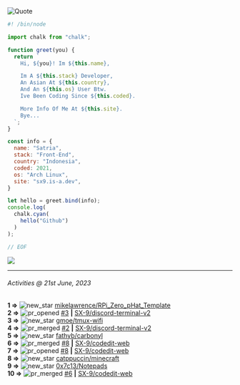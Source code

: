 <picture>
  <source media="(prefers-color-scheme: dark)" srcset="https://readme-typing-svg.herokuapp.com?font=Fira+Code&pause=1000&color=90D1F7&repeat=false&width=435&lines=%22Programming+Is+Painful+And+Fun%22">
  <source media="(prefers-color-scheme: light)" srcset="https://readme-typing-svg.herokuapp.com?font=Fira+Code&pause=1000&color=000000&repeat=false&width=435&lines=F*ck+You+Light+Mode+User;%22Programming+Is+Painful+And+Fun%22">
  <img alt="Quote">
</picture>

```js
#! /bin/node

import chalk from "chalk";

function greet(you) {
  return `
    Hi, ${you}! Im ${this.name},

    Im A ${this.stack} Developer,
    An Asian At ${this.country},
    And An ${this.os} User Btw.
    Ive Been Coding Since ${this.coded}.

    More Info Of Me At ${this.site}.
    Bye...
  `;
}

const info = {
  name: "Satria",
  stack: "Front-End",
  country: "Indonesia",
  coded: 2021,
  os: "Arch Linux",
  site: "sx9.is-a.dev",
}

let hello = greet.bind(info);
console.log(
  chalk.cyan(
    hello("Github")
  )
);

// EOF
```

![](https://skillicons.dev/icons?i=md,py,raspberrypi,replit,twitter,neovim,ts,vercel,bash,html,css,js,discord,express,git,github,vite,vue,firebase,linux,nodejs,vscode&theme=light&perline=11)

---

<!--RECENT_ACTIVITY:last_update-->
###### Activities @ 21st June, 2023
<!--RECENT_ACTIVITY:last_update_end-->

<!--RECENT_ACTIVITY:start-->
**1 =>** ![new_star](https://cdn.jsdelivr.net/gh/Readme-Workflows/Readme-Icons@main/icons/octicons/StarredRepositoryYellow.svg) [mikelawrence/RPi_Zero_pHat_Template](https://github.com/mikelawrence/RPi_Zero_pHat_Template)<br>
**2 =>** ![pr_opened](https://cdn.jsdelivr.net/gh/Readme-Workflows/Readme-Icons@main/icons/octicons/PullRequestOpened.svg) [#3](https://github.com/SX-9/discord-terminal-v2/pull/3) **|** [SX-9/discord-terminal-v2](https://github.com/SX-9/discord-terminal-v2)<br>
**3 =>** ![new_star](https://cdn.jsdelivr.net/gh/Readme-Workflows/Readme-Icons@main/icons/octicons/StarredRepositoryYellow.svg) [gmoe/tmux-wifi](https://github.com/gmoe/tmux-wifi)<br>
**4 =>** ![pr_merged](https://cdn.jsdelivr.net/gh/Readme-Workflows/Readme-Icons@main/icons/octicons/PullRequestMerged.svg) [#2](https://github.com/SX-9/discord-terminal-v2/pull/2) **|** [SX-9/discord-terminal-v2](https://github.com/SX-9/discord-terminal-v2)<br>
**5 =>** ![new_star](https://cdn.jsdelivr.net/gh/Readme-Workflows/Readme-Icons@main/icons/octicons/StarredRepositoryYellow.svg) [fathyb/carbonyl](https://github.com/fathyb/carbonyl)<br>
**6 =>** ![pr_merged](https://cdn.jsdelivr.net/gh/Readme-Workflows/Readme-Icons@main/icons/octicons/PullRequestMerged.svg) [#8](https://github.com/SX-9/codedit-web/pull/8) **|** [SX-9/codedit-web](https://github.com/SX-9/codedit-web)<br>
**7 =>** ![pr_opened](https://cdn.jsdelivr.net/gh/Readme-Workflows/Readme-Icons@main/icons/octicons/PullRequestOpened.svg) [#8](https://github.com/SX-9/codedit-web/pull/8) **|** [SX-9/codedit-web](https://github.com/SX-9/codedit-web)<br>
**8 =>** ![new_star](https://cdn.jsdelivr.net/gh/Readme-Workflows/Readme-Icons@main/icons/octicons/StarredRepositoryYellow.svg) [catppuccin/minecraft](https://github.com/catppuccin/minecraft)<br>
**9 =>** ![new_star](https://cdn.jsdelivr.net/gh/Readme-Workflows/Readme-Icons@main/icons/octicons/StarredRepositoryYellow.svg) [0x7c13/Notepads](https://github.com/0x7c13/Notepads)<br>
**10 =>** ![pr_merged](https://cdn.jsdelivr.net/gh/Readme-Workflows/Readme-Icons@main/icons/octicons/PullRequestMerged.svg) [#6](https://github.com/SX-9/codedit-web/pull/6) **|** [SX-9/codedit-web](https://github.com/SX-9/codedit-web)<br>
<!--RECENT_ACTIVITY:end-->
